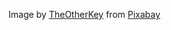 Image by [TheOtherKey](https://pixabay.com/users/theotherkev-9436196/?utm_source=link-attribution&amp;utm_medium=referral&amp;utm_campaign=image&amp;utm_content=5499465) from [Pixabay](https://pixabay.com/?utm_source=link-attribution&amp;utm_medium=referral&amp;utm_campaign=image&amp;utm_content=5499465)